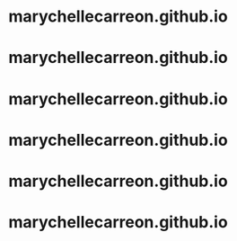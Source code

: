 # marychellecarreon.github.io
# marychellecarreon.github.io
# marychellecarreon.github.io
# marychellecarreon.github.io
# marychellecarreon.github.io
# marychellecarreon.github.io
